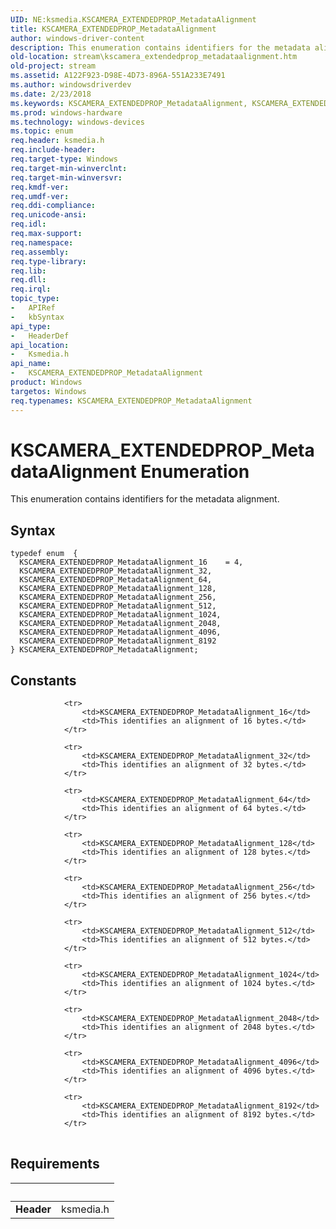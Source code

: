 ```yaml
---
UID: NE:ksmedia.KSCAMERA_EXTENDEDPROP_MetadataAlignment
title: KSCAMERA_EXTENDEDPROP_MetadataAlignment
author: windows-driver-content
description: This enumeration contains identifiers for the metadata alignment.
old-location: stream\kscamera_extendedprop_metadataalignment.htm
old-project: stream
ms.assetid: A122F923-D98E-4D73-896A-551A233E7491
ms.author: windowsdriverdev
ms.date: 2/23/2018
ms.keywords: KSCAMERA_EXTENDEDPROP_MetadataAlignment, KSCAMERA_EXTENDEDPROP_MetadataAlignment enumeration [Streaming Media Devices], KSCAMERA_EXTENDEDPROP_MetadataAlignment_1024, KSCAMERA_EXTENDEDPROP_MetadataAlignment_128, KSCAMERA_EXTENDEDPROP_MetadataAlignment_16, KSCAMERA_EXTENDEDPROP_MetadataAlignment_2048, KSCAMERA_EXTENDEDPROP_MetadataAlignment_256, KSCAMERA_EXTENDEDPROP_MetadataAlignment_32, KSCAMERA_EXTENDEDPROP_MetadataAlignment_4096, KSCAMERA_EXTENDEDPROP_MetadataAlignment_512, KSCAMERA_EXTENDEDPROP_MetadataAlignment_64, KSCAMERA_EXTENDEDPROP_MetadataAlignment_8192, ksmedia/KSCAMERA_EXTENDEDPROP_MetadataAlignment, ksmedia/KSCAMERA_EXTENDEDPROP_MetadataAlignment_1024, ksmedia/KSCAMERA_EXTENDEDPROP_MetadataAlignment_128, ksmedia/KSCAMERA_EXTENDEDPROP_MetadataAlignment_16, ksmedia/KSCAMERA_EXTENDEDPROP_MetadataAlignment_2048, ksmedia/KSCAMERA_EXTENDEDPROP_MetadataAlignment_256, ksmedia/KSCAMERA_EXTENDEDPROP_MetadataAlignment_32, ksmedia/KSCAMERA_EXTENDEDPROP_MetadataAlignment_4096, ksmedia/KSCAMERA_EXTENDEDPROP_MetadataAlignment_512, ksmedia/KSCAMERA_EXTENDEDPROP_MetadataAlignment_64, ksmedia/KSCAMERA_EXTENDEDPROP_MetadataAlignment_8192, stream.kscamera_extendedprop_metadataalignment
ms.prod: windows-hardware
ms.technology: windows-devices
ms.topic: enum
req.header: ksmedia.h
req.include-header: 
req.target-type: Windows
req.target-min-winverclnt: 
req.target-min-winversvr: 
req.kmdf-ver: 
req.umdf-ver: 
req.ddi-compliance: 
req.unicode-ansi: 
req.idl: 
req.max-support: 
req.namespace: 
req.assembly: 
req.type-library: 
req.lib: 
req.dll: 
req.irql: 
topic_type:
-	APIRef
-	kbSyntax
api_type:
-	HeaderDef
api_location:
-	Ksmedia.h
api_name:
-	KSCAMERA_EXTENDEDPROP_MetadataAlignment
product: Windows
targetos: Windows
req.typenames: KSCAMERA_EXTENDEDPROP_MetadataAlignment
---
```


# KSCAMERA_EXTENDEDPROP_MetadataAlignment Enumeration
This enumeration contains identifiers for the metadata alignment.

## Syntax
````
typedef enum  { 
  KSCAMERA_EXTENDEDPROP_MetadataAlignment_16    = 4,
  KSCAMERA_EXTENDEDPROP_MetadataAlignment_32,
  KSCAMERA_EXTENDEDPROP_MetadataAlignment_64,
  KSCAMERA_EXTENDEDPROP_MetadataAlignment_128,
  KSCAMERA_EXTENDEDPROP_MetadataAlignment_256,
  KSCAMERA_EXTENDEDPROP_MetadataAlignment_512,
  KSCAMERA_EXTENDEDPROP_MetadataAlignment_1024,
  KSCAMERA_EXTENDEDPROP_MetadataAlignment_2048,
  KSCAMERA_EXTENDEDPROP_MetadataAlignment_4096,
  KSCAMERA_EXTENDEDPROP_MetadataAlignment_8192
} KSCAMERA_EXTENDEDPROP_MetadataAlignment;
````

## Constants

<table>
            
                <tr>
                    <td>KSCAMERA_EXTENDEDPROP_MetadataAlignment_16</td>
                    <td>This identifies an alignment of 16 bytes.</td>
                </tr>
            
                <tr>
                    <td>KSCAMERA_EXTENDEDPROP_MetadataAlignment_32</td>
                    <td>This identifies an alignment of 32 bytes.</td>
                </tr>
            
                <tr>
                    <td>KSCAMERA_EXTENDEDPROP_MetadataAlignment_64</td>
                    <td>This identifies an alignment of 64 bytes.</td>
                </tr>
            
                <tr>
                    <td>KSCAMERA_EXTENDEDPROP_MetadataAlignment_128</td>
                    <td>This identifies an alignment of 128 bytes.</td>
                </tr>
            
                <tr>
                    <td>KSCAMERA_EXTENDEDPROP_MetadataAlignment_256</td>
                    <td>This identifies an alignment of 256 bytes.</td>
                </tr>
            
                <tr>
                    <td>KSCAMERA_EXTENDEDPROP_MetadataAlignment_512</td>
                    <td>This identifies an alignment of 512 bytes.</td>
                </tr>
            
                <tr>
                    <td>KSCAMERA_EXTENDEDPROP_MetadataAlignment_1024</td>
                    <td>This identifies an alignment of 1024 bytes.</td>
                </tr>
            
                <tr>
                    <td>KSCAMERA_EXTENDEDPROP_MetadataAlignment_2048</td>
                    <td>This identifies an alignment of 2048 bytes.</td>
                </tr>
            
                <tr>
                    <td>KSCAMERA_EXTENDEDPROP_MetadataAlignment_4096</td>
                    <td>This identifies an alignment of 4096 bytes.</td>
                </tr>
            
                <tr>
                    <td>KSCAMERA_EXTENDEDPROP_MetadataAlignment_8192</td>
                    <td>This identifies an alignment of 8192 bytes.</td>
                </tr>
</table>


## Requirements
| &nbsp; | &nbsp; |
| ---- |:---- |
| **Header** | ksmedia.h |